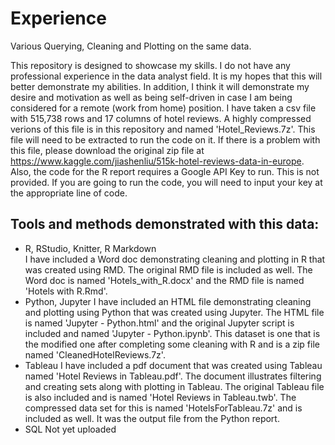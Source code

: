 # Experience
Various Querying, Cleaning and Plotting on the same data.  
  
  This repository is designed to showcase my skills. I do not have any professional experience in the data analyst field. It is my hopes that this will better demonstrate my abilities. In addition, I think it will demonstrate my desire and motivation as well as being self-driven in case I am being considered for a remote (work from home) position. I have taken a csv file with 515,738 rows and 17 columns of hotel reviews. A highly compressed verions of this file is in this repository and named 'Hotel_Reviews.7z'. This file will need to be extracted to run the code on it. If there is a problem with this file, please download the original zip file at https://www.kaggle.com/jiashenliu/515k-hotel-reviews-data-in-europe. Also, the code for the R report requires a Google API Key to run. This is not provided. If you are going to run the code, you will need to input your key at the appropriate line of code.  
## Tools and methods demonstrated with this data:
  + R, RStudio, Knitter, R Markdown  
    I have included a Word doc demonstrating cleaning and plotting in R that was created using RMD. The original RMD file is included as well. The Word doc is named 'Hotels_with_R.docx' and the RMD file is named 'Hotels with R.Rmd'.
  + Python, Jupyter
    I have included an HTML file demonstrating cleaning and plotting using Python that was created using Jupyter. The HTML file is named 'Jupyter - Python.html' and the original Jupyter script is included and named 'Jupyter - Python.ipynb'. This dataset is one that is the modified one after completing some cleaning with R and is a zip file named 'CleanedHotelReviews.7z'.
   + Tableau
     I have included a pdf document that was created using Tableau named 'Hotel Reviews in Tableau.pdf'. The document illustrates filtering and creating sets along with plotting in Tableau. The original Tableau file is also included and is named 'Hotel Reviews in Tableau.twb'. The compressed data set for this is named 'HotelsForTableau.7z' and is included as well. It was the output file from the Python report.
   + SQL
  Not yet uploaded
